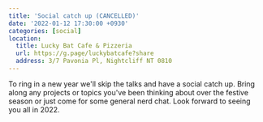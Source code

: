 ```yaml
---
title: 'Social catch up (CANCELLED)'
date: '2022-01-12 17:30:00 +0930'
categories: [social]
location:
  title: Lucky Bat Cafe & Pizzeria
  url: https://g.page/luckybatcafe?share
  address: 3/7 Pavonia Pl, Nightcliff NT 0810
---
```

To ring in a new year we'll skip the talks and have a social catch up. Bring along any projects or topics you've been thinking about over the festive season or just come for some general nerd chat. Look forward to seeing you all in 2022.
